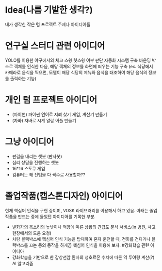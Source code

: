# Idea(나름 기발한 생각?)
내가 생각한 작은 텀 프로젝트 주제나 아이디어들
# 연구실 스터디 관련 아이디어
YOLO를 이용한 야구에서의 체크 스윙 헛스윙 여부 판단 자동화 시스템 구축
바운딩 박스로 객체를 인식한 다음, 해당 객체의 정보를 화면에 띄우는 기능 구축
(ex. 식당에서 카메라로 음식을 찍으면, 모델이 해당 식당의 메뉴와 음식을 대조하여 해당 음식의 정보를 출력하는 기능)
# 개인 텀 프로젝트 아이디어
- (파이썬)
  파이썬 언어로 지뢰 찾기 게임, 계산기 만들기
- (자바)
  자바로 시계 알람 어플 만들기
# 그냥 아이디어
- 판결을 내리는 챗봇 (판사봇)
- 심리 상담을 진행하는 챗봇
- 16*16 스도쿠 게임
- 컴퓨터는 왜 진법을 다 짝수로 사용할까??
# 졸업작품(캡스톤디자인) 아이디어
현재 핵심어 인식을 구현 중이며, VOSK 라이브러리를 이용해서 하고 있음. 아래는 졸업작품을 만드는 중에 들었던 아이디어를 기록한 부분.
- 발화자의 목소리의 높낮이나 억양에 따른 상황의 긴급도 분석 서비스(in 병원, 사고 현장에서의 도움 요청)
- 차량 블랙박스에 핵심어 인식 기능을 탑재하여 혼자 운전할 때, 전화를 건다거나 블랙박스를 끄는 등의 동작을 하게끔 핵심어 인식을 이용해 보자.
#강화학습 관련 아이디아
- 강화학습을 기반으로 한 갑상선암 환자의 성호르몬 수치에 따른 약 투여량 계산(?) AI 알고리즘

